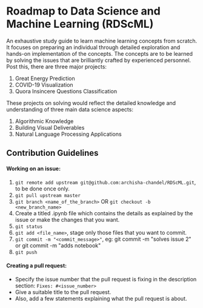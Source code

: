 # Roadmap to Data Science and Machine Learning (RDScML)
An exhaustive study guide to learn machine learning concepts from scratch. It focuses on preparing an individual through detailed exploration and hands-on implementation of the concepts. The concepts are to be learned by solving the issues that are brilliantly crafted by experienced personnel. Post this, there are three major projects:
1. Great Energy Prediction
2. COVID-19 Visualization
3. Quora Insincere Questions Classification

These projects on solving would reflect the detailed knowledge and understanding of three main data science aspects:

1. Algorithmic Knowledge
2. Building Visual Deliverables
3. Natural Language Processing Applications

## Contribution Guidelines
#### Working on an issue:
1. `git remote add upstream git@github.com:archisha-chandel/RDScML.git`, to be done once only.
2. `git pull upstream master`
3. `git branch <name_of_the_branch>` OR `git checkout -b <new_branch_name>`
4. Create a titled .ipynb file which contains the details as explained by the issue or make the changes that you want.
5. `git status`
6. `git add <file_name>`, stage only those files that you want to commit.
7. `git commit -m "<commit_message>"`, eg: git commit -m "solves issue 2" or git commit -m "adds notebook"
8. `git push`

#### Creating a pull request:
- Specify the issue number that the pull request is fixing in the description section:
`Fixes: #<issue_number>`
- Give a suitable title to the pull request.
- Also, add a few statements explaining what the pull request is about.
